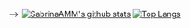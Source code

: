 
-->
[![SabrinaAMM's github stats](https://github-readme-stats.vercel.app/api?username=SabrinaAMM&hide=stars,prs&show_icons=true&theme=graywhite)](https://github.com/SabrinaAMM/github-readme-stats)
[![Top Langs](https://github-readme-stats.vercel.app/api/top-langs/?username=SabrinaAMM&layout=compact&theme=graywhite)](https://github.com/SabrinaAMM/github-readme-stats)

